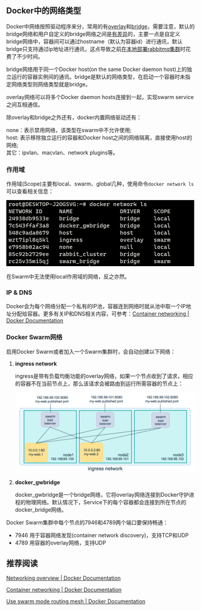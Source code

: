 ## Docker中的网络类型

Docker中网络按照驱动程序来分，常用的有[overlay](https://docs.docker.com/network/overlay/)和[bridge](https://docs.docker.com/network/bridge/)，需要注意，默认的bridge网络和用户自定义的bridge网络之间是[有差异](https://docs.docker.com/network/bridge/#differences-between-user-defined-bridges-and-the-default-bridge)的，主要一点是自定义bridge网络中，容器间可以通过hostname（默认为容器id）进行通讯，默认bridge只支持通过ip地址进行通讯，这点导致之前[在本地部署rabbitmq集群](../../../Blogs/中间件/MQ/RabbitMQ/使用Docker在本地搭建Rabbitmq集群.md)时花费了不少时间。

bridge网络用于同一个Docker host(on the same Docker daemon host)上的独立运行的容器实例间的通讯。bridge是默认的网络类型，在启动一个容器时未指定网络类型则网络类型就是bridge。

overlay网络可以将多个Docker daemon hosts连接到一起，实现swarm service之间互相通信。

除overlay和bridge之外还有，docker内置网络驱动还有：

none：表示禁用网络，该类型在swarm中不允许使用;   
host: 表示移除独立运行的容器和Docker host之间的网络隔离，直接使用host的网络;  
其它：ipvlan、macvlan、network plugins等。


### 作用域

作用域(Scope)主要有local、swarm、global几种，使用命令`docker network ls`可以查看相关信息：

![](./imgs/docker_network_ls.png)

在Swarm中无法使用local作用域的网络，反之亦然。


### IP & DNS

Docker会为每个网络分配一个私有的IP池，容器连到网络时就从池中取一个IP地址分配给容器。更多有关IP和DNS相关内容，可参考：[Container networking | Docker Documentation](https://docs.docker.com/config/containers/container-networking/)


### Docker Swarm网络

启用Docker Swarm或者加入一个Swarm集群时，会自动创建以下网络：

1. **ingress network**

   ingress是带有负载均衡功能的overlay网络，如果一个节点收到了请求，相应的容器不在当前节点上，那么该请求会被路由到运行所需容器的节点上：

   ![](./imgs/ingress-routing-mesh.png)

2. **docker_gwbridge**

   docker_gwbridge是一个bridge网络，它将overlay网络连接到Docker守护进程的物理网络。默认情况下，Service下的每个容器都会连接到所在节点的docker_bridge网络。

Docker Swarm集群中每个节点的7946和4789两个端口要保持畅通：

+ 7946 用于容器网络发现(container network discovery)，支持TCP和UDP
+ 4789 用容器的overlay网络，支持UDP


## 推荐阅读
[Networking overview | Docker Documentation](https://docs.docker.com/network/#network-drivers)  

[Container networking | Docker Documentation](https://docs.docker.com/config/containers/container-networking/)  

[Use swarm mode routing mesh | Docker Documentation](https://docs.docker.com/engine/swarm/ingress/)